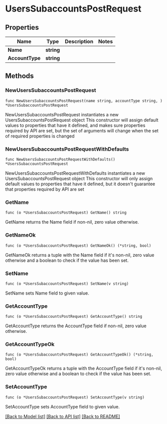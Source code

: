 # UsersSubaccountsPostRequest

## Properties

Name | Type | Description | Notes
------------ | ------------- | ------------- | -------------
**Name** | **string** |  | 
**AccountType** | **string** |  | 

## Methods

### NewUsersSubaccountsPostRequest

`func NewUsersSubaccountsPostRequest(name string, accountType string, ) *UsersSubaccountsPostRequest`

NewUsersSubaccountsPostRequest instantiates a new UsersSubaccountsPostRequest object
This constructor will assign default values to properties that have it defined,
and makes sure properties required by API are set, but the set of arguments
will change when the set of required properties is changed

### NewUsersSubaccountsPostRequestWithDefaults

`func NewUsersSubaccountsPostRequestWithDefaults() *UsersSubaccountsPostRequest`

NewUsersSubaccountsPostRequestWithDefaults instantiates a new UsersSubaccountsPostRequest object
This constructor will only assign default values to properties that have it defined,
but it doesn't guarantee that properties required by API are set

### GetName

`func (o *UsersSubaccountsPostRequest) GetName() string`

GetName returns the Name field if non-nil, zero value otherwise.

### GetNameOk

`func (o *UsersSubaccountsPostRequest) GetNameOk() (*string, bool)`

GetNameOk returns a tuple with the Name field if it's non-nil, zero value otherwise
and a boolean to check if the value has been set.

### SetName

`func (o *UsersSubaccountsPostRequest) SetName(v string)`

SetName sets Name field to given value.


### GetAccountType

`func (o *UsersSubaccountsPostRequest) GetAccountType() string`

GetAccountType returns the AccountType field if non-nil, zero value otherwise.

### GetAccountTypeOk

`func (o *UsersSubaccountsPostRequest) GetAccountTypeOk() (*string, bool)`

GetAccountTypeOk returns a tuple with the AccountType field if it's non-nil, zero value otherwise
and a boolean to check if the value has been set.

### SetAccountType

`func (o *UsersSubaccountsPostRequest) SetAccountType(v string)`

SetAccountType sets AccountType field to given value.



[[Back to Model list]](../README.md#documentation-for-models) [[Back to API list]](../README.md#documentation-for-api-endpoints) [[Back to README]](../README.md)


